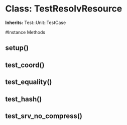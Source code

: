 # Class: TestResolvResource
**Inherits:** Test::Unit::TestCase
    




#Instance Methods
## setup() [](#method-i-setup)

## test_coord() [](#method-i-test_coord)

## test_equality() [](#method-i-test_equality)

## test_hash() [](#method-i-test_hash)

## test_srv_no_compress() [](#method-i-test_srv_no_compress)

